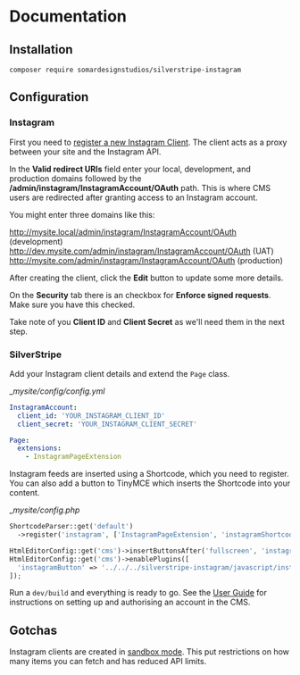 # Documentation

## Installation

`composer require somardesignstudios/silverstripe-instagram`

## Configuration

### Instagram

First you need to
[register a new Instagram Client](https://www.instagram.com/developer/clients/register/). The client
acts as a proxy between your site and the Instagram API.

In the __Valid redirect URIs__ field enter your local, development, and production domains followed
by the __/admin/instagram/InstagramAccount/OAuth__ path. This is where CMS users are redirected
after granting access to an Instagram account.

You might enter three domains like this:

http://mysite.local/admin/instagram/InstagramAccount/OAuth (development)
http://dev.mysite.com/admin/instagram/InstagramAccount/OAuth (UAT)
http://mysite.com/admin/instagram/InstagramAccount/OAuth (production)

After creating the client, click the __Edit__ button to update some more details.

On the __Security__ tab there is an checkbox for __Enforce signed requests__.
Make sure you have this checked.

Take note of you __Client ID__ and __Client Secret__ as we'll need them in the next step.

### SilverStripe

Add your Instagram client details and extend the `Page` class.

__mysite/_config/config.yml__

```yml
InstagramAccount:
  client_id: 'YOUR_INSTAGRAM_CLIENT_ID'
  client_secret: 'YOUR_INSTAGRAM_CLIENT_SECRET'

Page:
  extensions:
    - InstagramPageExtension
```

Instagram feeds are inserted using a Shortcode, which you need to register. You can also add a button to TinyMCE which inserts the Shortcode into your content.

__mysite/_config.php__

```php
ShortcodeParser::get('default')
  ->register('instagram', ['InstagramPageExtension', 'instagramShortcodeHandler']);

HtmlEditorConfig::get('cms')->insertButtonsAfter('fullscreen', 'instagramButton');
HtmlEditorConfig::get('cms')->enablePlugins([
  'instagramButton' => '../../../silverstripe-instagram/javascript/instagramPlugin.js',
]);
```

Run a `dev/build` and everything is ready to go. See the [User Guide](user-guide.md) for
instructions on setting up and authorising an account in the CMS.

## Gotchas

Instagram clients are created in [sandbox mode](https://www.instagram.com/developer/sandbox/). This
put restrictions on how many items you can fetch and has reduced API limits.
